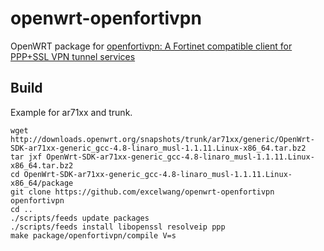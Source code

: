 # openwrt-openfortivpn
OpenWRT package for [openfortivpn: A Fortinet compatible client for PPP+SSL VPN tunnel services](https://github.com/adrienverge/openfortivpn)

## Build
Example for ar71xx and trunk.
```
wget http://downloads.openwrt.org/snapshots/trunk/ar71xx/generic/OpenWrt-SDK-ar71xx-generic_gcc-4.8-linaro_musl-1.1.11.Linux-x86_64.tar.bz2
tar jxf OpenWrt-SDK-ar71xx-generic_gcc-4.8-linaro_musl-1.1.11.Linux-x86_64.tar.bz2
cd OpenWrt-SDK-ar71xx-generic_gcc-4.8-linaro_musl-1.1.11.Linux-x86_64/package
git clone https://github.com/excelwang/openwrt-openfortivpn openfortivpn
cd ..
./scripts/feeds update packages
./scripts/feeds install libopenssl resolveip ppp
make package/openfortivpn/compile V=s
```
